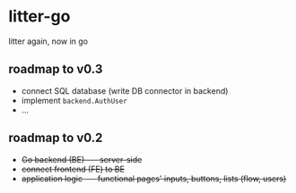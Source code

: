 # litter-go
litter again, now in go

## roadmap to v0.3
+ connect SQL database (write DB connector in backend)
+ implement `backend.AuthUser`
+ ...

## roadmap to v0.2
+ ~~Go backend (BE) --- server-side~~
+ ~~connect frontend (FE) to BE~~
+ ~~application logic --- functional pages' inputs, buttons, lists (flow, users)~~
